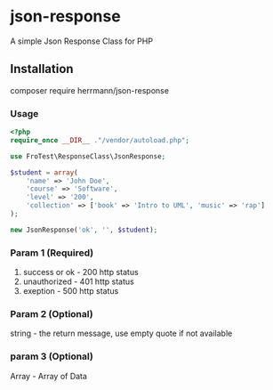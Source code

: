 # json-response
A simple Json Response Class for PHP

## Installation

composer require herrmann/json-response

### Usage

```php
<?php
require_once __DIR__ ."/vendor/autoload.php";

use FroTest\ResponseClass\JsonResponse;

$student = array(
	'name' => 'John Doe',
	'course' => 'Software',
	'level' => '200',
	'collection' => ['book' => 'Intro to UML', 'music' => 'rap']
);

new JsonResponse('ok', '', $student);
```

### Param 1 (Required)

1. success or ok - 200 http status
2. unauthorized - 401 http status
3. exeption - 500 http status

### Param 2 (Optional)
string - the return message, use empty quote if not available

### param 3 (Optional)

Array - Array of Data